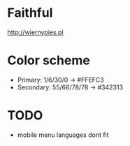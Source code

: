 # Faithful
http://wiernypies.pl

# Color scheme
* Primary: 1/6/30/0 -> #FFEFC3
* Secondary: 55/66/78/78 -> #342313

# TODO
* mobile menu languages dont fit